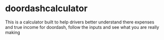 # doordashcalculator
This is a calculator built to help drivers better understand there expenses and true income for doordash, follow the inputs and see what you are really making
